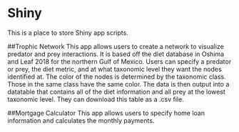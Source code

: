 # Shiny
This is a place to store Shiny app scripts.

##Trophic Network
This app allows users to create a network to visualize predator and prey interactions. It is based off the diet database in Oshima and Leaf 2018 for the northern Gulf of Mexico. 
Users can specify a predator or prey, the diet metric, and at what taxonomic level they want the nodes identified at. The color of the nodes is determined by the taxonomic class.
Those in the same class have the same color. The data is then output into a datatable that contains all of the diet information and all prey at the lowest taxonomic level. They 
can download this table as a .csv file.  

##Mortgage Calculator
This app allows users to specify home loan information and calculates the monthly payments. 

